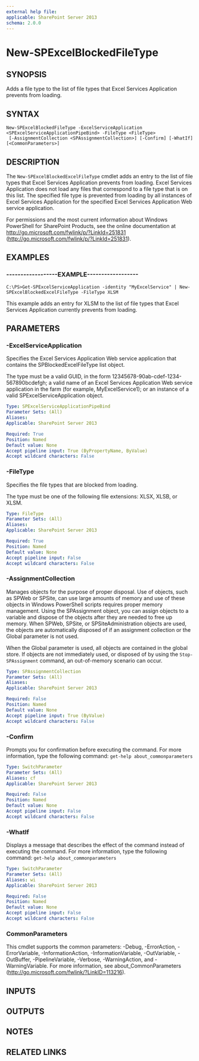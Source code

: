 ```yaml
---
external help file: 
applicable: SharePoint Server 2013
schema: 2.0.0
---
```


# New-SPExcelBlockedFileType

## SYNOPSIS
Adds a file type to the list of file types that Excel Services Application prevents from loading.


## SYNTAX

```
New-SPExcelBlockedFileType -ExcelServiceApplication <SPExcelServiceApplicationPipeBind> -FileType <FileType>
 [-AssignmentCollection <SPAssignmentCollection>] [-Confirm] [-WhatIf] [<CommonParameters>]
```

## DESCRIPTION
The `New-SPExcelBlockedExcelFileType` cmdlet adds an entry to the list of file types that Excel Services Application prevents from loading.
Excel Services Application does not load any files that correspond to a file type that is on this list.
The specified file type is prevented from loading by all instances of Excel Services Application for the specified Excel Services Application Web service application.

For permissions and the most current information about Windows PowerShell for SharePoint Products, see the online documentation at http://go.microsoft.com/fwlink/p/?LinkId=251831 (http://go.microsoft.com/fwlink/p/?LinkId=251831).


## EXAMPLES

### ------------------EXAMPLE------------------
```
C:\PS>Get-SPExcelServiceApplication -identity "MyExcelService" | New-SPExcelBlockedExcelFileType -FileType XLSM
```

This example adds an entry for XLSM to the list of file types that Excel Services Application currently prevents from loading.


## PARAMETERS

### -ExcelServiceApplication
Specifies the  Excel Services Application Web service application that contains the SPBlockedExcelFileType list object.

The type must be a valid GUID, in the form 12345678-90ab-cdef-1234-567890bcdefgh; a valid name of an Excel Services Application Web service application in the farm (for example, MyExcelService1); or an instance of a valid SPExcelServiceApplication object.

```yaml
Type: SPExcelServiceApplicationPipeBind
Parameter Sets: (All)
Aliases: 
Applicable: SharePoint Server 2013

Required: True
Position: Named
Default value: None
Accept pipeline input: True (ByPropertyName, ByValue)
Accept wildcard characters: False
```

### -FileType
Specifies the file types that are blocked from loading.

The type must be one of the following file extensions: XLSX, XLSB, or XLSM.

```yaml
Type: FileType
Parameter Sets: (All)
Aliases: 
Applicable: SharePoint Server 2013

Required: True
Position: Named
Default value: None
Accept pipeline input: False
Accept wildcard characters: False
```

### -AssignmentCollection
Manages objects for the purpose of proper disposal.
Use of objects, such as SPWeb or SPSite, can use large amounts of memory and use of these objects in Windows PowerShell scripts requires proper memory management.
Using the SPAssignment object, you can assign objects to a variable and dispose of the objects after they are needed to free up memory.
When SPWeb, SPSite, or SPSiteAdministration objects are used, the objects are automatically disposed of if an assignment collection or the Global parameter is not used.

When the Global parameter is used, all objects are contained in the global store.
If objects are not immediately used, or disposed of by using the `Stop-SPAssignment` command, an out-of-memory scenario can occur.

```yaml
Type: SPAssignmentCollection
Parameter Sets: (All)
Aliases: 
Applicable: SharePoint Server 2013

Required: False
Position: Named
Default value: None
Accept pipeline input: True (ByValue)
Accept wildcard characters: False
```

### -Confirm
Prompts you for confirmation before executing the command.
For more information, type the following command: `get-help about_commonparameters`

```yaml
Type: SwitchParameter
Parameter Sets: (All)
Aliases: cf
Applicable: SharePoint Server 2013

Required: False
Position: Named
Default value: None
Accept pipeline input: False
Accept wildcard characters: False
```

### -WhatIf
Displays a message that describes the effect of the command instead of executing the command.
For more information, type the following command: `get-help about_commonparameters`

```yaml
Type: SwitchParameter
Parameter Sets: (All)
Aliases: wi
Applicable: SharePoint Server 2013

Required: False
Position: Named
Default value: None
Accept pipeline input: False
Accept wildcard characters: False
```

### CommonParameters
This cmdlet supports the common parameters: -Debug, -ErrorAction, -ErrorVariable, -InformationAction, -InformationVariable, -OutVariable, -OutBuffer, -PipelineVariable, -Verbose, -WarningAction, and -WarningVariable. For more information, see about_CommonParameters (http://go.microsoft.com/fwlink/?LinkID=113216).

## INPUTS

## OUTPUTS

## NOTES

## RELATED LINKS
